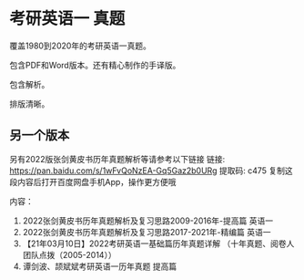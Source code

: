 # 考研英语一 真题

覆盖1980到2020年的考研英语一真题。

包含PDF和Word版本。还有精心制作的手译版。

包含解析。

排版清晰。

## 另一个版本
另有2022版张剑黄皮书历年真题解析等请参考以下链接
链接: https://pan.baidu.com/s/1wFvQoNzEA-Gq5Gaz2b0URg 提取码: c475 复制这段内容后打开百度网盘手机App，操作更方便哦

内容：
1. 2022张剑黄皮书历年真题解析及复习思路2009-2016年-提高篇 英语一
2. 2022张剑黄皮书历年真题解析及复习思路2017-2021年-精编篇 英语一
3. 【21年03月10日】2022考研英语一基础篇历年真题详解 （十年真题、阅卷人团队点拨（2005-2014））
4. 谭剑波、颉斌斌考研英语一历年真题 提高篇
